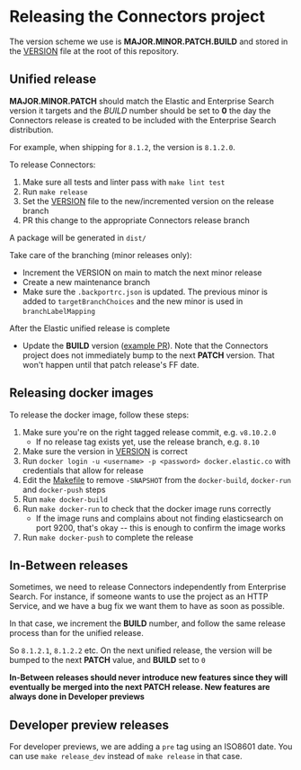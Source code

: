 # Releasing the Connectors project

The version scheme we use is **MAJOR.MINOR.PATCH.BUILD** and stored in the [VERSION](https://github.com/elastic/connectors-python/blob/main/connectors/VERSION) file at the root of this repository.

## Unified release

**MAJOR.MINOR.PATCH** should match the Elastic and Enterprise Search version it targets and the *BUILD* number should be set to **0** the day the Connectors release is created to be included with the Enterprise Search distribution.

For example, when shipping for `8.1.2`, the version is `8.1.2.0`.

To release Connectors:

1. Make sure all tests and linter pass with `make lint test`
2. Run `make release`
3. Set the [VERSION](../connectors/VERSION) file to the new/incremented version on the release branch
4. PR this change to the appropriate Connectors release branch

A package will be generated in `dist/`

Take care of the branching (minor releases only):

- Increment the VERSION on main to match the next minor release
- Create a new maintenance branch
- Make sure the `.backportrc.json` is updated. The previous minor is added to `targetBranchChoices` and the new minor is used in `branchLabelMapping`

After the Elastic unified release is complete

- Update the **BUILD** version ([example PR](https://github.com/elastic/connectors-python/pull/122)). Note that the Connectors project does not immediately bump to the next **PATCH** version. That won't happen until that patch release's FF date.

## Releasing docker images

To release the docker image, follow these steps:

1. Make sure you're on the right tagged release commit, e.g. `v8.10.2.0`
   - If no release tag exists yet, use the release branch, e.g. `8.10`
2. Make sure the version in [VERSION](../connectors/VERSION) is correct
3. Run `docker login -u <username> -p <password> docker.elastic.co` with credentials that allow for release
4. Edit the [Makefile](../Makefile) to remove `-SNAPSHOT` from the `docker-build`, `docker-run` and `docker-push` steps
5. Run `make docker-build`
6. Run `make docker-run` to check that the docker image runs correctly
    - If the image runs and complains about not finding elasticsearch on port 9200, that's okay -- this is enough to confirm the image works
7. Run `make docker-push` to complete the release

## In-Between releases

Sometimes, we need to release Connectors independently from Enterprise Search. For instance, if someone wants to use the project as an HTTP Service, and we have a bug fix we want them to have as soon as possible.

In that case, we increment the **BUILD** number, and follow the same release process than for the unified release.

So `8.1.2.1`, `8.1.2.2` etc. On the next unified release, the version will be bumped to the next **PATCH** value, and **BUILD** set to `0`

**In-Between releases should never introduce new features since they will eventually be merged into the next PATCH release. New features are always done in Developer previews**

## Developer preview releases

For developer previews, we are adding a `pre` tag using an ISO8601 date.
You can use `make release_dev` instead of `make release` in that case.
